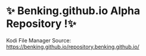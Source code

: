 # ✨ Benking.github.io Alpha Repository !✨ 

Kodi File Manager Source:
https://benking.github.io/repository.benking.github.io/
